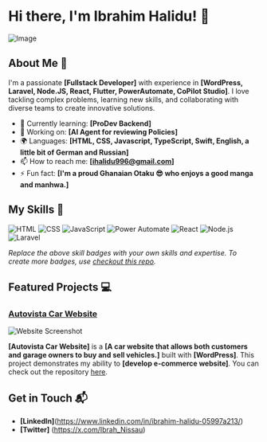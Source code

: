 # Hi there, I'm Ibrahim Halidu! 👋

![Image](https://github.com/user-attachments/assets/5ca8e4bd-1cd9-4133-bf3a-b4db75cecdb3)

## About Me 🚀

I'm a passionate **[Fullstack Developer]** with experience in **[WordPress, Laravel, Node.JS, React, Flutter, PowerAutomate, CoPilot Studio]**. I love tackling complex problems, learning new skills, and collaborating with diverse teams to create innovative solutions.

- 🌱 Currently learning: **[ProDev Backend]**
- 🔭 Working on: **[AI Agent for reviewing Policies]**
- 🌍 Languages: **[HTML, CSS, Javascript, TypeScript, Swift, English, a little bit of German and Russian]**
- 📫 How to reach me: **[ihalidu996@gmail.com]**
- ⚡ Fun fact: **[I'm a proud Ghanaian Otaku 😎 who enjoys a good manga and manhwa.]**

## My Skills 🧠

![HTML](https://img.shields.io/badge/-HTML-E34F26?style=flat-square&logo=html5&logoColor=white)
![CSS](https://img.shields.io/badge/-CSS-1572B6?style=flat-square&logo=css3&logoColor=white)
![JavaScript](https://img.shields.io/badge/-JavaScript-F7DF1E?style=flat-square&logo=javascript&logoColor=black)
![Power Automate](https://img.shields.io/badge/-Power%20Automate-0066CC?style=flat-square&logo=microsoft%20power%20automate&logoColor=white)
![React](https://img.shields.io/badge/-React-61DAFB?style=flat-square&logo=react&logoColor=black)
![Node.js](https://img.shields.io/badge/-Node.js-339933?style=flat-square&logo=node.js&logoColor=white)
![Laravel](https://img.shields.io/badge/-Laravel-FF2D20?style=flat-square&logo=laravel&logoColor=white)




*Replace the above skill badges with your own skills and expertise. To create more badges, use [checkout this repo](https://github.com/alexandresanlim/Badges4-README.md-Profile).*

## Featured Projects 💻

### [Autovista Car Website](project_1_link)

![Website Screenshot](https://github.com/user-attachments/assets/12a80448-9604-4b14-8df8-e2bceac4c3d7)

**[Autovista Car Website]** is a **[A car website that allows both customers and garage owners to buy and sell vehicles.]** built with **[WordPress]**. This project demonstrates my ability to **[develop e-commerce website]**. You can check out the repository [here](project_1_repository_link).



## Get in Touch 📬

- **[LinkedIn]**(https://www.linkedin.com/in/ibrahim-halidu-05997a213/)
- **[Twitter]** (https://x.com/Ibrah_Nissau)


